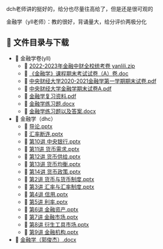 dch老师讲的挺好的，给分也尽量往高给了，但是还是很可观的

金融学（yll老师）：教的很好，背诵量大，给分评价两极分化
## 📄 文件目录与下载

- 📁 金融学卷(yll)
  - 📄 [2022-2023年金融中财全校统考卷 yanlili.zip](%E9%87%91%E8%9E%8D%E5%AD%A6%E5%8D%B7%28yll%29/2022-2023%E5%B9%B4%E9%87%91%E8%9E%8D%E4%B8%AD%E8%B4%A2%E5%85%A8%E6%A0%A1%E7%BB%9F%E8%80%83%E5%8D%B7%20yanlili.zip)
  - 📄 [《金融学》课程期末考试试卷（A）卷.doc](%E9%87%91%E8%9E%8D%E5%AD%A6%E5%8D%B7%28yll%29/%E3%80%8A%E9%87%91%E8%9E%8D%E5%AD%A6%E3%80%8B%E8%AF%BE%E7%A8%8B%E6%9C%9F%E6%9C%AB%E8%80%83%E8%AF%95%E8%AF%95%E5%8D%B7%EF%BC%88A%EF%BC%89%E5%8D%B7.doc)
  - 📄 [中央财经大学2020-2021金融学第一学期期末试卷.pdf](%E9%87%91%E8%9E%8D%E5%AD%A6%E5%8D%B7%28yll%29/%E4%B8%AD%E5%A4%AE%E8%B4%A2%E7%BB%8F%E5%A4%A7%E5%AD%A62020-2021%E9%87%91%E8%9E%8D%E5%AD%A6%E7%AC%AC%E4%B8%80%E5%AD%A6%E6%9C%9F%E6%9C%9F%E6%9C%AB%E8%AF%95%E5%8D%B7.pdf)
  - 📄 [中央财经大学金融学期末试卷A.pdf](%E9%87%91%E8%9E%8D%E5%AD%A6%E5%8D%B7%28yll%29/%E4%B8%AD%E5%A4%AE%E8%B4%A2%E7%BB%8F%E5%A4%A7%E5%AD%A6%E9%87%91%E8%9E%8D%E5%AD%A6%E6%9C%9F%E6%9C%AB%E8%AF%95%E5%8D%B7A.pdf)
  - 📄 [金融学复习资料.pdf](%E9%87%91%E8%9E%8D%E5%AD%A6%E5%8D%B7%28yll%29/%E9%87%91%E8%9E%8D%E5%AD%A6%E5%A4%8D%E4%B9%A0%E8%B5%84%E6%96%99.pdf)
  - 📄 [金融学练习题.docx](%E9%87%91%E8%9E%8D%E5%AD%A6%E5%8D%B7%28yll%29/%E9%87%91%E8%9E%8D%E5%AD%A6%E7%BB%83%E4%B9%A0%E9%A2%98.docx)
  - 📄 [金融学练习题以及答案.docx](%E9%87%91%E8%9E%8D%E5%AD%A6%E5%8D%B7%28yll%29/%E9%87%91%E8%9E%8D%E5%AD%A6%E7%BB%83%E4%B9%A0%E9%A2%98%E4%BB%A5%E5%8F%8A%E7%AD%94%E6%A1%88.docx)
- 📁 金融学（dhc）
  - 📄 [导论.pptx](%E9%87%91%E8%9E%8D%E5%AD%A6%EF%BC%88dhc%EF%BC%89/%E5%AF%BC%E8%AE%BA.pptx)
  - 📄 [汇率断连.pptx](%E9%87%91%E8%9E%8D%E5%AD%A6%EF%BC%88dhc%EF%BC%89/%E6%B1%87%E7%8E%87%E6%96%AD%E8%BF%9E.pptx)
  - 📄 [第10讲 中央银行.pptx](%E9%87%91%E8%9E%8D%E5%AD%A6%EF%BC%88dhc%EF%BC%89/%E7%AC%AC10%E8%AE%B2%20%E4%B8%AD%E5%A4%AE%E9%93%B6%E8%A1%8C.pptx)
  - 📄 [第11讲 货币需求.pptx](%E9%87%91%E8%9E%8D%E5%AD%A6%EF%BC%88dhc%EF%BC%89/%E7%AC%AC11%E8%AE%B2%20%E8%B4%A7%E5%B8%81%E9%9C%80%E6%B1%82.pptx)
  - 📄 [第12讲 货币供给.pptx](%E9%87%91%E8%9E%8D%E5%AD%A6%EF%BC%88dhc%EF%BC%89/%E7%AC%AC12%E8%AE%B2%20%E8%B4%A7%E5%B8%81%E4%BE%9B%E7%BB%99.pptx)
  - 📄 [第13讲 货币均衡.pptx](%E9%87%91%E8%9E%8D%E5%AD%A6%EF%BC%88dhc%EF%BC%89/%E7%AC%AC13%E8%AE%B2%20%E8%B4%A7%E5%B8%81%E5%9D%87%E8%A1%A1.pptx)
  - 📄 [第14讲 货币政策.pptx](%E9%87%91%E8%9E%8D%E5%AD%A6%EF%BC%88dhc%EF%BC%89/%E7%AC%AC14%E8%AE%B2%20%E8%B4%A7%E5%B8%81%E6%94%BF%E7%AD%96.pptx)
  - 📄 [第2讲 货币与货币制度.pptx](%E9%87%91%E8%9E%8D%E5%AD%A6%EF%BC%88dhc%EF%BC%89/%E7%AC%AC2%E8%AE%B2%20%E8%B4%A7%E5%B8%81%E4%B8%8E%E8%B4%A7%E5%B8%81%E5%88%B6%E5%BA%A6.pptx)
  - 📄 [第3讲 汇率与汇率制度.pptx](%E9%87%91%E8%9E%8D%E5%AD%A6%EF%BC%88dhc%EF%BC%89/%E7%AC%AC3%E8%AE%B2%20%E6%B1%87%E7%8E%87%E4%B8%8E%E6%B1%87%E7%8E%87%E5%88%B6%E5%BA%A6.pptx)
  - 📄 [第4讲 信用.pptx](%E9%87%91%E8%9E%8D%E5%AD%A6%EF%BC%88dhc%EF%BC%89/%E7%AC%AC4%E8%AE%B2%20%E4%BF%A1%E7%94%A8.pptx)
  - 📄 [第5讲 利率.pptx](%E9%87%91%E8%9E%8D%E5%AD%A6%EF%BC%88dhc%EF%BC%89/%E7%AC%AC5%E8%AE%B2%20%E5%88%A9%E7%8E%87.pptx)
  - 📄 [第6讲 金融资产.pptx](%E9%87%91%E8%9E%8D%E5%AD%A6%EF%BC%88dhc%EF%BC%89/%E7%AC%AC6%E8%AE%B2%20%E9%87%91%E8%9E%8D%E8%B5%84%E4%BA%A7.pptx)
  - 📄 [第7讲 金融市场.pptx](%E9%87%91%E8%9E%8D%E5%AD%A6%EF%BC%88dhc%EF%BC%89/%E7%AC%AC7%E8%AE%B2%20%E9%87%91%E8%9E%8D%E5%B8%82%E5%9C%BA.pptx)
  - 📄 [第8讲 衍生工具市场.pptx](%E9%87%91%E8%9E%8D%E5%AD%A6%EF%BC%88dhc%EF%BC%89/%E7%AC%AC8%E8%AE%B2%20%E8%A1%8D%E7%94%9F%E5%B7%A5%E5%85%B7%E5%B8%82%E5%9C%BA.pptx)
  - 📄 [第9讲 金融机构.pptx](%E9%87%91%E8%9E%8D%E5%AD%A6%EF%BC%88dhc%EF%BC%89/%E7%AC%AC9%E8%AE%B2%20%E9%87%91%E8%9E%8D%E6%9C%BA%E6%9E%84.pptx)
- 📄 [金融学（郭俊杰）.docx](%E9%87%91%E8%9E%8D%E5%AD%A6%EF%BC%88%E9%83%AD%E4%BF%8A%E6%9D%B0%EF%BC%89.docx)

